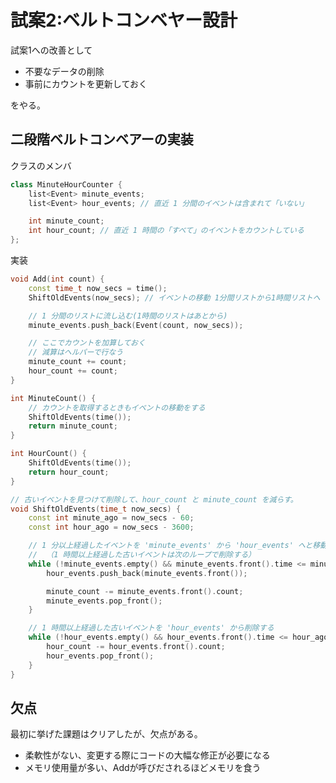 試案2:ベルトコンベヤー設計
==========================

試案1への改善として

* 不要なデータの削除
* 事前にカウントを更新しておく

をやる。

## 二段階ベルトコンベアーの実装

クラスのメンバ

```cpp
class MinuteHourCounter {
    list<Event> minute_events;
    list<Event> hour_events; // 直近 1 分間のイベントは含まれて「いない」

    int minute_count;
    int hour_count; // 直近 1 時間の「すべて」のイベントをカウントしている
};
```

実装

```cpp
void Add(int count) {
    const time_t now_secs = time();
    ShiftOldEvents(now_secs); // イベントの移動 1分間リストから1時間リストへ

    // 1 分間のリストに流し込む(1時間のリストはあとから)
    minute_events.push_back(Event(count, now_secs));

    // ここでカウントを加算しておく
    // 減算はヘルパーで行なう
    minute_count += count;
    hour_count += count;
}

int MinuteCount() {
    // カウントを取得するときもイベントの移動をする
    ShiftOldEvents(time());
    return minute_count;
}

int HourCount() {
    ShiftOldEvents(time());
    return hour_count;
}
```

```cpp
// 古いイベントを見つけて削除して、hour_count と minute_count を減らす。
void ShiftOldEvents(time_t now_secs) {
    const int minute_ago = now_secs - 60;
    const int hour_ago = now_secs - 3600;

    // 1 分以上経過したイベントを 'minute_events' から 'hour_events' へと移動する。
    //  （1 時間以上経過した古いイベントは次のループで削除する）
    while (!minute_events.empty() && minute_events.front().time <= minute_ago) {
        hour_events.push_back(minute_events.front());

        minute_count -= minute_events.front().count;
        minute_events.pop_front();
    }

    // 1 時間以上経過した古いイベントを 'hour_events' から削除する
    while (!hour_events.empty() && hour_events.front().time <= hour_ago) {
        hour_count -= hour_events.front().count;
        hour_events.pop_front();
    }
}
```

## 欠点

最初に挙げた課題はクリアしたが、欠点がある。

* 柔軟性がない、変更する際にコードの大幅な修正が必要になる
* メモリ使用量が多い、Addが呼びだされるほどメモリを食う
